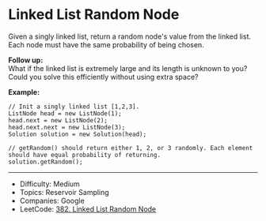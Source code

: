 # Linked List Random Node

Given a singly linked list, return a random node's value from the linked list. Each node must have the same probability of being chosen.

**Follow up:**  
What if the linked list is extremely large and its length is unknown to you? Could you solve this efficiently without using extra space?

**Example:**
```
// Init a singly linked list [1,2,3].
ListNode head = new ListNode(1);
head.next = new ListNode(2);
head.next.next = new ListNode(3);
Solution solution = new Solution(head);

// getRandom() should return either 1, 2, or 3 randomly. Each element should have equal probability of returning.
solution.getRandom();
```

---

* Difficulty: Medium
* Topics: Reservoir Sampling
* Companies: Google
* LeetCode: [382. Linked List Random Node](https://leetcode.com/problems/linked-list-random-node/description/)
